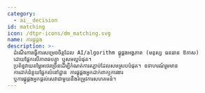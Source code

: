 ```yaml
---
category:
  - ai__decision
id: matching
icon: /dtpr-icons/dm_matching.svg
name: ការផ្គូផ្គង
description: >-
  ដំណើរការធ្វើការសម្រេចចិត្តដែល AI/algorithm ផ្គូផ្គងអង្គភាព (មនុស្ស ធនធាន ឱកាស)
  ដោយផ្អែកលើភាពឆបគ្នា ឬសមល្អបំផុត។
  ប្រព័ន្ធវាយតម្លៃអថេរច្រើនដើម្បីកំណត់ការតភ្ជាប់ដែលសមស្របបំផុត។ ឧទាហរណ៍រួមមាន
  ការដាក់ជំនួយផ្នែកលំនៅដ្ឋាន ការផ្គូផ្គងអ្នកដាក់ពាក្យការងារ
  ឬការផ្គូផ្គងអ្នកផ្តល់សេវាជាមួយនឹងតម្រូវការសហគមន៍។
---
```


